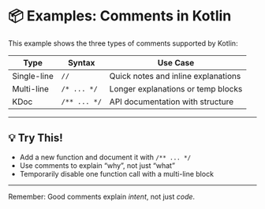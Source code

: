 # 📦 Examples: Comments in Kotlin

This example shows the three types of comments supported by Kotlin:

| Type         | Syntax           | Use Case                            |
|--------------|------------------|-------------------------------------|
| Single-line  | `//`             | Quick notes and inline explanations |
| Multi-line   | `/* ... */`      | Longer explanations or temp blocks  |
| KDoc         | `/** ... */`     | API documentation with structure    |

---

## 💡 Try This!

- Add a new function and document it with `/** ... */`
- Use comments to explain “why”, not just “what”
- Temporarily disable one function call with a multi-line block

---
Remember: Good comments explain *intent*, not just *code*.

